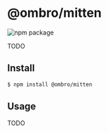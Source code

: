 # @ombro/mitten

![npm package](https://badgen.net/npm/v/@ombro/mitten)

TODO

## Install

```sh
$ npm install @ombro/mitten
```

## Usage

TODO
